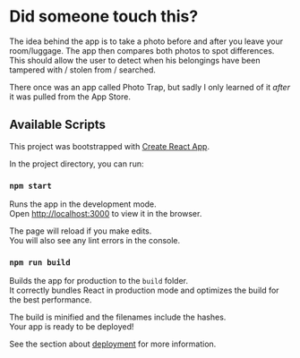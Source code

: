 # Did someone touch this?

The idea behind the app is to take a photo before and after you leave your room/luggage.
The app then compares both photos to spot differences. This should allow the user to detect when his belongings have been tampered with / stolen from / searched.

There once was an app called Photo Trap, but sadly I only learned of it *after* it was pulled from the App Store.

## Available Scripts
This project was bootstrapped with [Create React App](https://github.com/facebook/create-react-app).

In the project directory, you can run:

### `npm start`

Runs the app in the development mode.<br />
Open [http://localhost:3000](http://localhost:3000) to view it in the browser.

The page will reload if you make edits.<br />
You will also see any lint errors in the console.

### `npm run build`

Builds the app for production to the `build` folder.<br />
It correctly bundles React in production mode and optimizes the build for the best performance.

The build is minified and the filenames include the hashes.<br />
Your app is ready to be deployed!

See the section about [deployment](https://facebook.github.io/create-react-app/docs/deployment) for more information.
